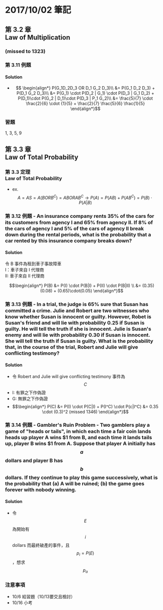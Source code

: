 # 2017/10/02 筆記
## 第 3.2 章<br>Law of Multiplication
### (missed to 1323)

### 第 3.11 例題

#### Solution
* $$ \begin{align*}
P(G_1D_2D_3 OR D_1 G_2 D_3)\\
&= P(G_1 D_2 D_3) + P(D_1 G_2 D_3)\\
&= P(G_1) \cdot P(D_2 | G_1) \cdot P(D_3 | G_1 D_2) + P(D_1)\cdot P(G_2 | D_1)\cdot P(D_3 | P_1 G_2)\\
&= \frac{5}{7} \cdot \frac{2}{6} \cdot {1}{5} + \frac{2}{7} \frac{5}{6} \frac{1}{5}
\end{align*}$$

### 習題
1, 3, 5, 9

## 第 3.3 章<br>Law of Total Probability
### 第 3.3 定理<br>Law of Total Probability
* ex. $$ A = AS = A(B OR B^C) = AB OR AB^C \to P(A) = P(AB) + P(AB^C) = P(B)\cdot P(A|B) $$

### 第 3.12 例題 - An insurance company rents 35% of the cars for its customers from agency I and 65% from agency II.  If 8% of the cars of agency I and 5% of the cars of agency II break down during the rental periods, what is the probability that a car rented by this insurance company breaks down?

#### Solution
令 B 事件為租到車子事故障車  
I：車子來自 I 代理商  
II: 車子來自 II 代理商

$$\begin{align*}
P(B) &= P(I) \cdot P(B|I) + P(II) \cdot P(B|II) \\
&= (0.35)(0.08) + (0.65)\cdot(0.05)
\end{align*}$$

### 第 3.13 例題 - In a trial, the judge is 65% sure that Susan has committed a crime.  Julie and Robert are two witnesses who know whether Susan is innocent or guilty.  However, Robet is Susan's friend and will lie with probability 0.25 if Susan is guilty.  He will tell the truth if she is innocent.  Julie is Susan's enemy and will lie with probability 0.30 if Susan is innocent.  She will tell the truth if Susan is guilty.  What is the probability that, in the course of the trial, Robert and Julie will give conflicting testimony?

#### Solution
* 令 Robert and Julie will give conflicting testimony 事件為 $$ C $$
* I: 有罪之下作偽證
* G: 無罪之下作偽證
* $$\begin{align*}
P(C) &= P(I) \cdot P(C|I) + P(I^C) \cdot P(c|I^C)
&= 0.35 \cdot (0.3)^2 (missed 1346)
\end{align*}$$

### 第 3.14 例題 - Gambler's Ruin Problem - Two gamblers play a game of "heads or tails", in which each time a fair coin lands heads up player A wins $1 from B, and each time it lands tails up, player B wins $1 from A.  Suppose that player A initially has $$a$$ dollars and player B has $$b$$ dollars.  If they continue to play this game successively, what is the probability that (a) A will be ruined; (b) the game goes forever with nobody winning.

#### Solution
* 令 $$ E $$ 為開始有 $$i$$ dollars 而最終破產的事件，且 $$p_i = P(E) $$，想求 $$p_a$$

### 注意事項
* 10/6 給習題（10/13要交且檢討）
* 10/16 小考